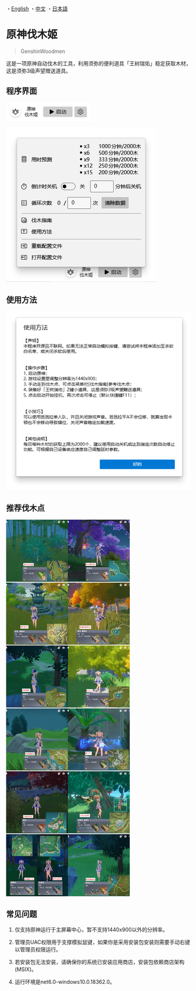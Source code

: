 ・[English](README.md) ・[中文](README.zh.md) ・[日本語](README.jp.md)

# 原神伐木姬

> GenshinWoodmen

这是一项原神自动伐木的工具，利用须弥的便利道具「王树瑞佑」稳定获取木材，这是须弥3级声望赠送道具。

## 程序界面

![](assets/image1.zh.png)

![](assets/image2.zh.png)

## 使用方法

![](assets/image3.zh.png)

## 推荐伐木点

![usage](src/GenshinWoodmen/Resources/usage.jpg)



## 常见问题

1. 仅支持原神运行于主屏幕中心，暂不支持1440x900以外的分辨率。

3. 管理员UAC权限用于支撑模拟鼠键，如果你是采用安装包安装则需要手动右键以管理员权限运行。
4. 若安装包无法安装，请确保你的系统已安装应用商店，安装包依赖商店架构 (MSIX)。
5. 运行环境是net6.0-windows10.0.18362.0。